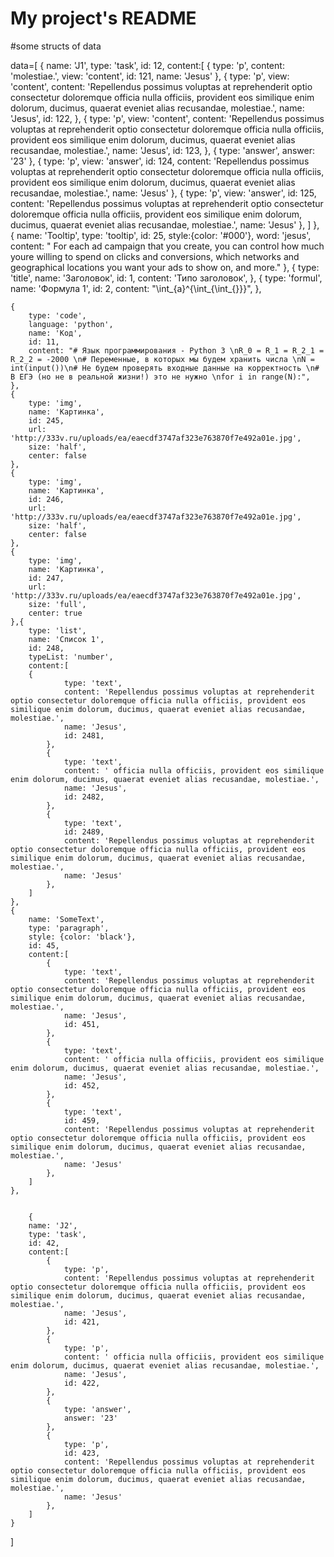 # My project's README
#some structs of data

data=[
	{
		name: 'J1',
		type: 'task',
		id: 12,
		content:[
			{
				type: 'p',
				content: 'molestiae.',
				view: 'content',
				id: 121,
				name: 'Jesus'
			},
			{
				type: 'p',
				view: 'content',
				content: 'Repellendus possimus voluptas at reprehenderit optio consectetur doloremque officia nulla officiis, provident eos similique enim dolorum, ducimus, quaerat eveniet alias recusandae, molestiae.',
				name: 'Jesus',
				id: 122,
			},
						{
				type: 'p',
				view: 'content',
				content: 'Repellendus possimus voluptas at reprehenderit optio consectetur doloremque officia nulla officiis, provident eos similique enim dolorum, ducimus, quaerat eveniet alias recusandae, molestiae.',
				name: 'Jesus',
				id: 123,
			},
			{
				type: 'answer',
				answer: '23'
			},
			{
				type: 'p',
				view: 'answer',
				id: 124,
				content: 'Repellendus possimus voluptas at reprehenderit optio consectetur doloremque officia nulla officiis, provident eos similique enim dolorum, ducimus, quaerat eveniet alias recusandae, molestiae.',
				name: 'Jesus'
			},
			{
				type: 'p',
				view: 'answer',
				id: 125,
				content: 'Repellendus possimus voluptas at reprehenderit optio consectetur doloremque officia nulla officiis, provident eos similique enim dolorum, ducimus, quaerat eveniet alias recusandae, molestiae.',
				name: 'Jesus'
			},
		]
	},
	{
		name: 'Tooltip',
		type: 'tooltip',
		id: 25,
		style:{color: '#000'},
		word: 'jesus',
		content: " For each ad campaign that you create, you can control how much youre willing to spend on clicks and conversions, which networks and geographical locations you want your ads to show on, and more."
	},
	{
		type: 'title',
		name: 'Заголовок',
		id: 1,
		content: 'Типо заголовок',
	},
	{
		type: 'formul',
		name: 'Формула 1',
		id: 2,
		content: "\\int_{a}^{\\int_{\\int_{}}}",
	},

	{
		type: 'code',
		language: 'python',
		name: 'Код',
		id: 11,
		content: "# Язык программирования - Python 3 \nR_0 = R_1 = R_2_1 = R_2_2 = -2000 \n# Переменные, в которых мы будем хранить числа \nN = int(input())\n# Не будем проверять входные данные на корректность \n# В ЕГЭ (но не в реальной жизни!) это не нужно \nfor i in range(N):",
	},
	{
		type: 'img',
		name: 'Картинка',
		id: 245,
		url: 'http://333v.ru/uploads/ea/eaecdf3747af323e763870f7e492a01e.jpg',
		size: 'half',
		center: false
	},
	{
		type: 'img',
		name: 'Картинка',
		id: 246,
		url: 'http://333v.ru/uploads/ea/eaecdf3747af323e763870f7e492a01e.jpg',
		size: 'half',
		center: false
	},
	{
		type: 'img',
		name: 'Картинка',
		id: 247,
		url: 'http://333v.ru/uploads/ea/eaecdf3747af323e763870f7e492a01e.jpg',
		size: 'full',
		center: true
	},{
		type: 'list',
		name: 'Список 1',
		id: 248,
		typeList: 'number',
		content:[
		{
				type: 'text',
				content: 'Repellendus possimus voluptas at reprehenderit optio consectetur doloremque officia nulla officiis, provident eos similique enim dolorum, ducimus, quaerat eveniet alias recusandae, molestiae.',
				name: 'Jesus',
				id: 2481,
			},
			{
				type: 'text',
				content: ' officia nulla officiis, provident eos similique enim dolorum, ducimus, quaerat eveniet alias recusandae, molestiae.',
				name: 'Jesus',
				id: 2482,
			},
			{
				type: 'text',
				id: 2489,
				content: 'Repellendus possimus voluptas at reprehenderit optio consectetur doloremque officia nulla officiis, provident eos similique enim dolorum, ducimus, quaerat eveniet alias recusandae, molestiae.',
				name: 'Jesus'
			},
		]
	},
	{
		name: 'SomeText',
		type: 'paragraph',
		style: {color: 'black'},
		id: 45,
		content:[
			{
				type: 'text',
				content: 'Repellendus possimus voluptas at reprehenderit optio consectetur doloremque officia nulla officiis, provident eos similique enim dolorum, ducimus, quaerat eveniet alias recusandae, molestiae.',
				name: 'Jesus',
				id: 451,
			},
			{
				type: 'text',
				content: ' officia nulla officiis, provident eos similique enim dolorum, ducimus, quaerat eveniet alias recusandae, molestiae.',
				name: 'Jesus',
				id: 452,
			},
			{
				type: 'text',
				id: 459,
				content: 'Repellendus possimus voluptas at reprehenderit optio consectetur doloremque officia nulla officiis, provident eos similique enim dolorum, ducimus, quaerat eveniet alias recusandae, molestiae.',
				name: 'Jesus'
			},
		]
	},


		{
		name: 'J2',
		type: 'task',
		id: 42,
		content:[
			{
				type: 'p',
				content: 'Repellendus possimus voluptas at reprehenderit optio consectetur doloremque officia nulla officiis, provident eos similique enim dolorum, ducimus, quaerat eveniet alias recusandae, molestiae.',
				name: 'Jesus',
				id: 421,
			},
			{
				type: 'p',
				content: ' officia nulla officiis, provident eos similique enim dolorum, ducimus, quaerat eveniet alias recusandae, molestiae.',
				name: 'Jesus',
				id: 422,
			},
			{
				type: 'answer',
				answer: '23'
			},
			{
				type: 'p',
				id: 423,
				content: 'Repellendus possimus voluptas at reprehenderit optio consectetur doloremque officia nulla officiis, provident eos similique enim dolorum, ducimus, quaerat eveniet alias recusandae, molestiae.',
				name: 'Jesus'
			},
		]
	}
]